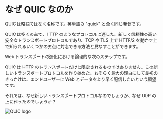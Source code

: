 # なぜ QUIC なのか

QUIC は略語ではなく名称です。英単語の "quick" と全く同じ発音です。

QUIC は多くの点で、HTTP のようなプロトコルに適した、新しく信頼性の高い安全なトランスポートプロトコルであり、TCP や TLS 上で HTTP/2 を動かす上で知られるいくつかの欠点に対応できる方法と見なすことができます。

Web トランスポートの進化における論理的な次のステップです。

QUIC は HTTP のトランスポートだけに限定されるものではありません。この新しいトランスポートプロトコルを作り始めた、おそらく最大の理由にして最初のきっかけは、エンドユーザーに Web とデータをより早く配信したいという願望です。

それでは、なぜ新しいトランスポートプロトコルなのでしょうか、なぜ UDP の上に作ったのでしょうか？

![QUIC logo](../images/QUIC.png)
